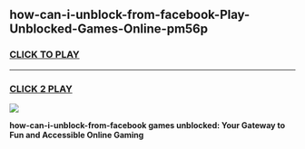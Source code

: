 
## how-can-i-unblock-from-facebook-Play-Unblocked-Games-Online-pm56p
<h3>
<a href="https://premium76.site?title=how-can-i-unblock-from-facebook&ref=25A">CLICK TO PLAY</a></h3>
<hr>

<h3>
<a href="https://premium76.site?title=how-can-i-unblock-from-facebook&ref=25A">CLICK 2 PLAY</a>
  
</h3>

<a href="https://premium76.site?title=how-can-i-unblock-from-facebook&ref=25A"><img src="https://clearcache.store/games.png"></a>


**how-can-i-unblock-from-facebook games unblocked: Your Gateway to Fun and Accessible Online Gaming**
